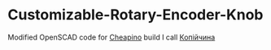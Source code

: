 # Customizable-Rotary-Encoder-Knob

Modified OpenSCAD code for [Cheapino](https://github.com/tompi/cheapino) build I call [Копійчина](https://копійчина.d1b.dev/)
